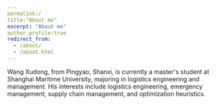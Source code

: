 ```yaml
---
permalink:/
title:"About me"
excerpt: "About me"
author_profile:true
redirect_from: 
  - /about/
  - /about.html
---
```


Wang Xudong, from Pingyao, Shanxi, is currently a master's student at Shanghai Maritime University, majoring in logistics engineering and management. His interests include logistics engineering, emergency management, supply chain management, and optimization heuristics.
